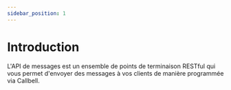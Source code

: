 ```yaml
---
sidebar_position: 1
---
```


# Introduction

L'API de messages est un ensemble de points de terminaison RESTful qui vous permet d'envoyer des messages à vos clients de manière programmée via Callbell.